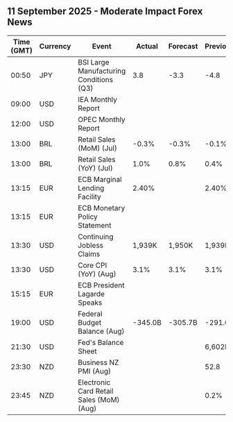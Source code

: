 ## 11 September 2025 - Moderate Impact Forex News

| Time (GMT) | Currency | Event | Actual | Forecast | Previous |
|------|----------|-------|--------|----------|----------|
| 00:50 | JPY | BSI Large Manufacturing Conditions (Q3) | 3.8 | -3.3 | -4.8 |
| 09:00 | USD | IEA Monthly Report |  |  |  |
| 12:00 | USD | OPEC Monthly Report |  |  |  |
| 13:00 | BRL | Retail Sales (MoM) (Jul) | -0.3% | -0.3% | -0.1% |
| 13:00 | BRL | Retail Sales (YoY) (Jul) | 1.0% | 0.8% | 0.4% |
| 13:15 | EUR | ECB Marginal Lending Facility | 2.40% |  | 2.40% |
| 13:15 | EUR | ECB Monetary Policy Statement |  |  |  |
| 13:30 | USD | Continuing Jobless Claims | 1,939K | 1,950K | 1,939K |
| 13:30 | USD | Core CPI (YoY) (Aug) | 3.1% | 3.1% | 3.1% |
| 15:15 | EUR | ECB President Lagarde Speaks |  |  |  |
| 19:00 | USD | Federal Budget Balance (Aug) | -345.0B | -305.7B | -291.0B |
| 21:30 | USD | Fed's Balance Sheet |  |  | 6,602B |
| 23:30 | NZD | Business NZ PMI (Aug) |  |  | 52.8 |
| 23:45 | NZD | Electronic Card Retail Sales (MoM) (Aug) |  |  | 0.2% |
